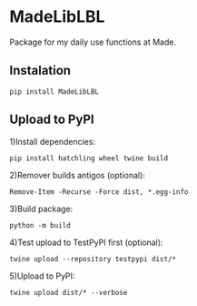 # MadeLibLBL

Package for my daily use functions at Made.

## Instalation

```pip install MadeLibLBL```

## Upload to PyPI

1)Install dependencies:

```pip install hatchling wheel twine build```

2)Remover builds antigos (optional):

```Remove-Item -Recurse -Force dist, *.egg-info```

3)Build package:

```python -m build```

4)Test upload to TestPyPI first (optional):

```twine upload --repository testpypi dist/*```

5)Upload to PyPI:

```twine upload dist/* --verbose```
